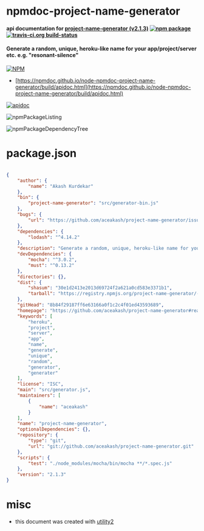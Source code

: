 # npmdoc-project-name-generator

#### api documentation for  [project-name-generator (v2.1.3)](https://github.com/aceakash/project-name-generator#readme)  [![npm package](https://img.shields.io/npm/v/npmdoc-project-name-generator.svg?style=flat-square)](https://www.npmjs.org/package/npmdoc-project-name-generator) [![travis-ci.org build-status](https://api.travis-ci.org/npmdoc/node-npmdoc-project-name-generator.svg)](https://travis-ci.org/npmdoc/node-npmdoc-project-name-generator)

#### Generate a random, unique, heroku-like name for your app/project/server etc. e.g. "resonant-silence"

[![NPM](https://nodei.co/npm/project-name-generator.png?downloads=true&downloadRank=true&stars=true)](https://www.npmjs.com/package/project-name-generator)

- [https://npmdoc.github.io/node-npmdoc-project-name-generator/build/apidoc.html](https://npmdoc.github.io/node-npmdoc-project-name-generator/build/apidoc.html)

[![apidoc](https://npmdoc.github.io/node-npmdoc-project-name-generator/build/screenCapture.buildCi.browser.%252Ftmp%252Fbuild%252Fapidoc.html.png)](https://npmdoc.github.io/node-npmdoc-project-name-generator/build/apidoc.html)

![npmPackageListing](https://npmdoc.github.io/node-npmdoc-project-name-generator/build/screenCapture.npmPackageListing.svg)

![npmPackageDependencyTree](https://npmdoc.github.io/node-npmdoc-project-name-generator/build/screenCapture.npmPackageDependencyTree.svg)



# package.json

```json

{
    "author": {
        "name": "Akash Kurdekar"
    },
    "bin": {
        "project-name-generator": "src/generator-bin.js"
    },
    "bugs": {
        "url": "https://github.com/aceakash/project-name-generator/issues"
    },
    "dependencies": {
        "lodash": "^4.14.2"
    },
    "description": "Generate a random, unique, heroku-like name for your app/project/server etc. e.g. \"resonant-silence\"",
    "devDependencies": {
        "mocha": "^3.0.2",
        "must": "^0.13.2"
    },
    "directories": {},
    "dist": {
        "shasum": "30e1d2413e2013d69724f2a621a0cd583e3371b1",
        "tarball": "https://registry.npmjs.org/project-name-generator/-/project-name-generator-2.1.3.tgz"
    },
    "gitHead": "8b84f29187ff6e63166a0f1c2c4f01ed43593689",
    "homepage": "https://github.com/aceakash/project-name-generator#readme",
    "keywords": [
        "heroku",
        "project",
        "server",
        "app",
        "name",
        "generate",
        "unique",
        "random",
        "generator",
        "generater"
    ],
    "license": "ISC",
    "main": "src/generator.js",
    "maintainers": [
        {
            "name": "aceakash"
        }
    ],
    "name": "project-name-generator",
    "optionalDependencies": {},
    "repository": {
        "type": "git",
        "url": "git://github.com/aceakash/project-name-generator.git"
    },
    "scripts": {
        "test": "./node_modules/mocha/bin/mocha **/*.spec.js"
    },
    "version": "2.1.3"
}
```



# misc
- this document was created with [utility2](https://github.com/kaizhu256/node-utility2)
